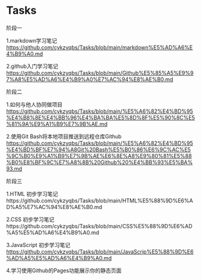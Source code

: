 # Tasks
阶段一  

1.markdown学习笔记 https://github.com/cykzyqbs/Tasks/blob/main/markdown%E5%AD%A6%E4%B9%A0.md  

2.github入门学习笔记 https://github.com/cykzyqbs/Tasks/blob/main/Github%E5%85%A5%E9%97%A8%E5%AD%A6%E4%B9%A0%E7%AC%94%E8%AE%B0.md  

阶段二  

1.如何与他人协同做项目 https://github.com/cykzyqbs/Tasks/blob/main/%E5%A6%82%E4%BD%95%E4%B8%8E%E4%BB%96%E4%BA%BA%E5%8D%8F%E5%90%8C%E5%81%9A%E9%A1%B9%E7%9B%AE.md  

2.使用Git Bash将本地项目推送到远程仓库Github  
https://github.com/cykzyqbs/Tasks/blob/main/%E5%A6%82%E4%BD%95%E4%BD%BF%E7%94%A8Git%20Bash%E5%B0%86%E6%9C%AC%E5%9C%B0%E9%A1%B9%E7%9B%AE%E6%8E%A8%E9%80%81%E5%88%B0%E8%BF%9C%E7%A8%8B%20Github%20%E4%BB%93%E5%BA%93.md  

阶段三  

1.HTML 初步学习笔记https://github.com/cykzyqbs/Tasks/blob/main/HTML%E5%88%9D%E6%AD%A5%E7%AC%94%E8%AE%B0.md  


2.CSS   初步学习笔记https://github.com/cykzyqbs/Tasks/blob/main/CSS%E5%88%9D%E6%AD%A5%E5%AD%A6%E4%B9%A0.md  


3.JavaScript 初步学习笔记 https://github.com/cykzyqbs/Tasks/blob/main/JavaScrip%E5%88%9D%E6%AD%A5%E5%AD%A6%E4%B9%A0.md  



4.学习使用Github的Pages功能展示你的静态页面  

